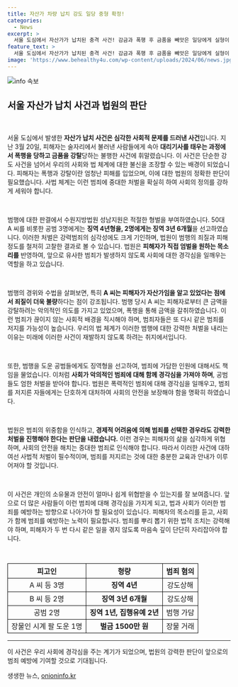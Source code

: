 ```yaml
---
title: 자산가 차량 납치 강도 일당 중형 확정!
categories:
  - News
excerpt: >
  서울 도심에서 자산가가 납치된 충격 사건! 감금과 폭행 후 금품을 빼앗은 일당에게 실형이 선고됐습니다. 범죄의 배경과 피해자의 절박함을 파헤쳐봅니다. 클릭해서 그 뒷이야기를 확인하세요!
feature_text: >
  서울 도심에서 자산가가 납치된 충격 사건! 감금과 폭행 후 금품을 빼앗은 일당에게 실형이 선고됐습니다. 범죄의 배경과 피해자의 절박함을 파헤쳐봅니다. 클릭해서 그 뒷이야기를 확인하세요!
image: 'https://www.behealthy4u.com/wp-content/uploads/2024/06/news.jpg'
---
```


<p><img src="https://www.behealthy4u.com/wp-content/uploads/2024/06/news.jpg" alt="info 속보" /></p>

<h2 data-ke-size="size26">서울 자산가 납치 사건과 법원의 판단</h2>

<p data-ke-size="size16">&nbsp;</p>

<p>서울 도심에서 발생한 <strong>자산가 납치 사건은 심각한 사회적 문제를 드러낸 사건</strong>입니다. 지난 3월 20일, 피해자는 술자리에서 불러낸 사람들에게 속아 <strong>대리기사를 태우는 과정에서 폭행을 당하고 금품을 강탈</strong>당하는 불행한 사건에 휘말렸습니다. 이 사건은 단순한 강도 사건을 넘어서 우리의 사회와 법 체계에 대한 불신을 조장할 수 있는 배경이 되었습니다. 피해자는 폭행과 강탈이란 엄청난 피해를 입었으며, 이에 대한 법원의 정확한 판단이 필요했습니다. 사법 체계는 이런 범죄에 중대한 처벌을 확실히 하여 사회의 정의를 강하게 세워야 합니다.</p>

<p data-ke-size="size16">&nbsp;</p>

<p>범행에 대한 판결에서 수원지방법원 성남지원은 적절한 형벌을 부여하였습니다. 50대 A 씨를 비롯한 공범 3명에게는 <strong>징역 4년형을, 2명에게는 징역 3년 6개월</strong>을 선고하였습니다. 이러한 처벌은 강력범죄의 심각성에도 크게 기인하며, 법원이 범행의 죄질과 피해 정도를 철저히 고찰한 결과로 볼 수 있습니다. 법원은 <strong>피해자가 직접 엄벌을 원하는 목소리를</strong> 반영하여, 앞으로 유사한 범죄가 발생하지 않도록 사회에 대한 경각심을 일깨우는 역할을 하고 있습니다.</p>

<p data-ke-size="size16">&nbsp;</p>

<p>범행의 경위와 수법을 살펴보면, 특히 <strong>A 씨는 피해자가 자산가임을 알고 있었다는 점에서 죄질이 더욱 불량</strong>하다는 점이 강조됩니다. 범행 당시 A 씨는 피해자로부터 큰 금액을 강탈하려는 악의적인 의도를 가지고 있었으며, 폭행을 통해 금액을 갈취하였습니다. 이런 범죄가 끊이지 않는 사회적 배경을 직시해야 하며, 범죄자들은 또 다시 같은 범죄를 저지를 가능성이 높습니다. 우리의 법 체계가 이러한 범행에 대한 강력한 처벌을 내리는 이유는 미래에 이러한 사건이 재발하지 않도록 하려는 취지에서입니다.</p>

<p data-ke-size="size16">&nbsp;</p>

<p>또한, 범행을 도운 공범들에게도 징역형을 선고하여, 범죄에 가담한 인원에 대해서도 책임을 물었습니다. 이처럼 <strong>사회가 악의적인 범죄에 대해 함께 경각심을 가져야 하며</strong>, 공범들도 엄한 처벌을 받아야 합니다. 법원은 폭력적인 범죄에 대해 경각심을 일깨우고, 범죄를 저지른 자들에게는 단호하게 대처하여 사회의 안전을 보장해야 함을 명확히 하였습니다.</p>

<p data-ke-size="size16">&nbsp;</p>

<p>법원은 범죄의 위중함을 인식하고, <strong>경제적 어려움에 의해 범죄를 선택한 경우라도 강력한 처벌을 진행해야 한다는 판단을 내렸습니다.</strong> 이런 경우는 피해자의 삶을 심각하게 위협하며, 사회의 안전을 해치는 중대한 범죄로 인식해야 합니다. 따라서 이러한 사건에 대하여선 사법적 처벌이 필수적이며, 범죄를 저지르는 것에 대한 충분한 교육과 안내가 이루어져야 할 것입니다.</p>

<p data-ke-size="size16">&nbsp;</p>

<p>이 사건은 개인의 소유물과 안전이 얼마나 쉽게 위협받을 수 있는지를 잘 보여줍니다. 앞으로 더 많은 사람들이 이런 범죄에 대해 경각심을 가지게 되고, 법과 사회가 이러한 범죄를 예방하는 방향으로 나아가야 할 필요성이 있습니다. 피해자의 목소리를 듣고, 사회가 함께 범죄를 예방하는 노력이 필요합니다. 범죄를 뿌리 뽑기 위한 법적 조치는 강력해야 하며, 피해자가 두 번 다시 같은 일을 겪지 않도록 마음속 깊이 단단히 자리잡아야 합니다.</p>

<p data-ke-size="size16">&nbsp;</p>

<table style="width:100%; border-collapse: collapse;">
   <tr>
      <th style="border: 1px solid black; text-align: center;">피고인</th>
      <th style="border: 1px solid black; text-align: center;">형량</th>
      <th style="border: 1px solid black; text-align: center;">범죄 혐의</th>
   </tr>
   <tr>
      <td style="border: 1px solid black; text-align: center;">A 씨 등 3명</td>
      <td style="border: 1px solid black; text-align: center;"><b>징역 4년</b></td>
      <td style="border: 1px solid black; text-align: center;">강도상해</td>
   </tr>
   <tr>
      <td style="border: 1px solid black; text-align: center;">B 씨 등 2명</td>
      <td style="border: 1px solid black; text-align: center;"><b>징역 3년 6개월</b></td>
      <td style="border: 1px solid black; text-align: center;">강도상해</td>
   </tr>
   <tr>
      <td style="border: 1px solid black; text-align: center;">공범 2명</td>
      <td style="border: 1px solid black; text-align: center;"><b>징역 1년, 집행유예 2년</b></td>
      <td style="border: 1px solid black; text-align: center;">범행 가담</td>
   </tr>
   <tr>
      <td style="border: 1px solid black; text-align: center;">장물인 시계 팔 도운 1명</td>
      <td style="border: 1px solid black; text-align: center;"><b>벌금 1500만 원</b></td>
      <td style="border: 1px solid black; text-align: center;">장물 거래</td>
   </tr>
</table>

<hr />

<p data-ke-size="size16">이 사건은 우리 사회에 경각심을 주는 계기가 되었으며, 법원의 강력한 판단이 앞으로의 범죄 예방에 기여할 것으로 기대됩니다.</p>
생생한 뉴스, <a href="https://onioninfo.kr" rel="dofollow">onioninfo.kr</a>


